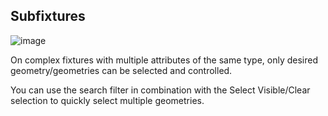 ## Subfixtures

![image](../media/subfixtures.png)

On complex fixtures with multiple attributes of the same type, only desired
geometry/geometries can be selected and controlled.

You can use the search filter in combination with the Select Visible/Clear
selection to quickly select multiple geometries.
